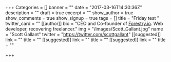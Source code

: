 +++
Categories = []
banner = ""
date = "2017-03-16T14:30:36Z"
description = ""
draft = true
excerpt = ""
show_author = true
show_comments = true
show_signup = true
tags = []
title = "Friday test "
twitter_card = ""
[[author]]
bio = "CEO and Co-founder of <a href='https://forestry.io' title='Forestry.io CMS'>Forestry.io</a>. Web developer, recovering freelancer."
img = "/images/Scott_Gallant.jpg"
name = "Scott Gallant"
twitter = "https://twitter.com/scottgallant"
[[suggested]]
link = ""
title = ""
[[suggested]]
link = ""
title = ""
[[suggested]]
link = ""
title = ""

+++

